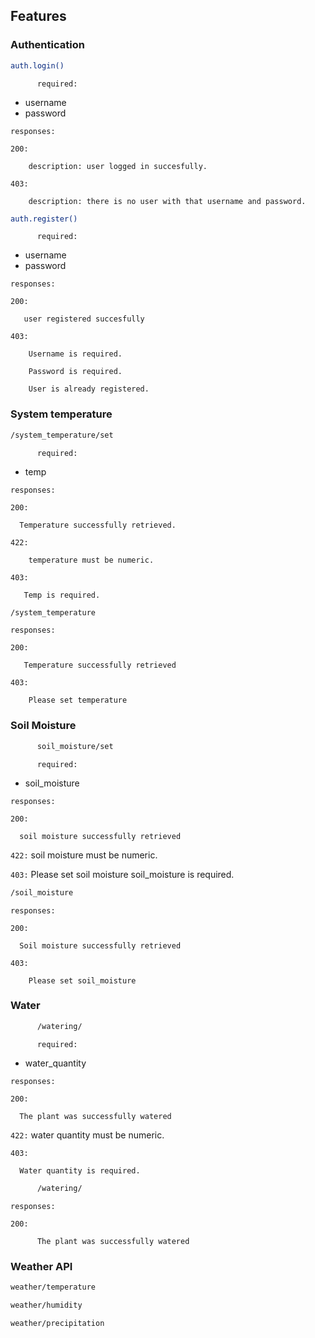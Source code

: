 
## Features



### Authentication

```sh
auth.login()
```


``      
      required:
``

* username
* password

``
responses:
``

``
200:
``

        description: user logged in succesfully.
``
403:
``

        description: there is no user with that username and password.
        

```sh
auth.register()
```


``      
      required:
``

* username
* password

``
responses:
``

``
200:
``

       user registered succesfully
``
403:
``

        Username is required.

        Password is required.

        User is already registered.

### System temperature


```sh
/system_temperature/set
```


``      
      required:
``

* temp


``
responses:
``

``
200:
``

      Temperature successfully retrieved.
``
422:
``

        temperature must be numeric.

``
403:
``

       Temp is required.

```sh
/system_temperature
```





``
responses:
``

``
200:
``

       Temperature successfully retrieved
       
``
403:
``

        Please set temperature

### Soil Moisture

```sh
      soil_moisture/set
```


``      
      required:
``

* soil_moisture


``
responses:
``

``
200:
``

      soil moisture successfully retrieved
``
422:
``
      soil moisture must be numeric.


``
403:
``
      Please set soil moisture
      soil_moisture is required.
```sh
/soil_moisture
```




``
responses:
``

``
200:
``

      Soil moisture successfully retrieved
       
``
403:
``

        Please set soil_moisture
        
### Water

```sh
      /watering/
```


``      
      required:
``

* water_quantity


``
responses:
``

``
200:
``

      The plant was successfully watered


``
422:
``
      water quantity must be numeric.


``
403:
``
 
      Water quantity is required.


```sh
      /watering/
```


``
responses:
``

``
      200:
``
```
      The plant was successfully watered
```
    
### Weather API

```sh
weather/temperature
```

```sh
weather/humidity
```

```sh
weather/precipitation
```




 
